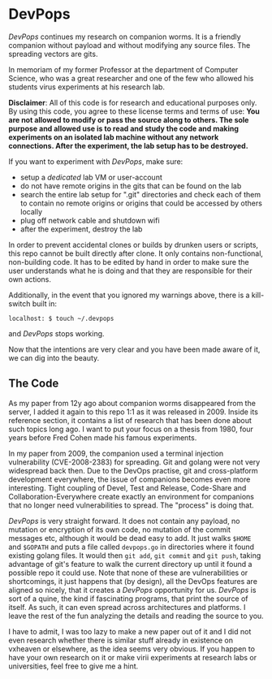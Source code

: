 DevPops
=======

*DevPops* continues my research on companion worms. It is a friendly companion without payload and without modifying
any source files. The spreading vectors are gits.

In memoriam of my former Professor at the department of Computer Science, who was a great researcher and one of the
few who allowed his students virus experiments at his research lab.

**Disclaimer**: All of this code is for research and educational purposes only. By using this code, you agree to these
license terms and terms of use: **You are not allowed to modify or pass the source along to others. The sole purpose
and allowed use is to read and study the code and making experiments on an isolated lab machine without any network
connections. After the experiment, the lab setup has to be destroyed.**

If you want to experiment with *DevPops*, make sure:

* setup a *dedicated* lab VM or user-account
* do not have remote origins in the gits that can be found on the lab
* search the entire lab setup for ".git" directories and check each of them
  to contain no remote origins or origins that could be accessed by others locally
* plug off network cable and shutdown wifi
* after the experiment, destroy the lab

In order to prevent accidental clones or builds by drunken users or scripts, this repo cannot be
built directly after clone. It only contains non-functional, non-building code. It has to be edited by hand
in order to make sure the user understands what he is doing and that they are responsible for their own actions.

Additionally, in the event that you ignored my warnings above, there is a kill-switch built in:

```
localhost: $ touch ~/.devpops
```

and *DevPops* stops working.

Now that the intentions are very clear and you have been made aware of it, we can dig into the beauty.

The Code
--------

As my paper from 12y ago about companion worms disappeared from the server, I added it again to this repo 1:1 as it was
released in 2009. Inside its reference section, it contains a list of research that has been done about
such topics long ago. I want to put your focus on a thesis from 1980, four years before Fred Cohen made
his famous experiments.

In my paper from 2009, the companion used a terminal injection vulnerability (CVE-2008-2383) for spreading.
Git and golang were not very widespread back then. Due to the DevOps practise, git and cross-platform development
everywhere, the issue of companions becomes even more interesting. Tight coupling of Devel, Test and Release,
Code-Share and Collaboration-Everywhere create exactly an environment for companions that no longer need
vulnerabilities to spread. The "process" is doing that.

*DevPops* is very straight forward. It does not contain any payload, no mutation or encryption of its own code,
no mutation of the commit messages etc, although it would be dead easy to add. It just walks `$HOME` and `$GOPATH`
and puts a file called `devpops.go` in directories where it found existing golang files. It would then `git add`,
`git commit` and `git push`, taking advantage of git's feature to walk the current directory up until it found
a possible repo it could use.
Note that none of these are vulnerabilities or shortcomings, it just happens that (by design), all the DevOps
features are aligned so nicely, that it creates a *DevPops* opportunity for us. *DevPops* is sort of a quine,
the kind if fascinating programs, that print the source of itself. As such, it can even spread across architectures
and platforms. I leave the rest of the fun analyzing the details and reading the source to you.

I have to admit, I was too lazy to make a new paper out of it and I did not even research whether there is
similar stuff already in existence on vxheaven or elsewhere, as the idea seems very obvious. If you happen to have
your own research on it or make virii experiments at research labs or universities, feel free to give me a hint.


